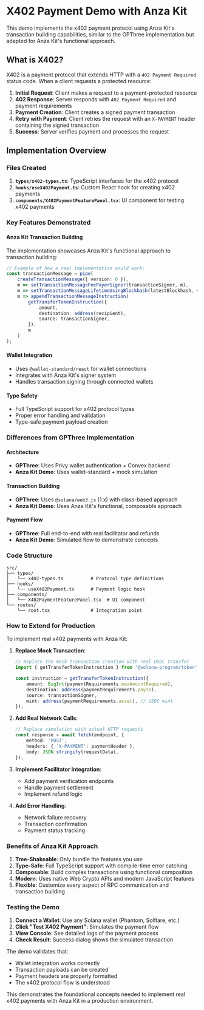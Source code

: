 # X402 Payment Demo with Anza Kit

This demo implements the x402 payment protocol using Anza Kit's transaction building capabilities, similar to the GPThree implementation but adapted for Anza Kit's functional approach.

## What is X402?

X402 is a payment protocol that extends HTTP with a `402 Payment Required` status code. When a client requests a protected resource:

1. **Initial Request**: Client makes a request to a payment-protected resource
2. **402 Response**: Server responds with `402 Payment Required` and payment requirements
3. **Payment Creation**: Client creates a signed payment transaction
4. **Retry with Payment**: Client retries the request with an `X-PAYMENT` header containing the signed transaction
5. **Success**: Server verifies payment and processes the request

## Implementation Overview

### Files Created

1. **`types/x402-types.ts`**: TypeScript interfaces for the x402 protocol
2. **`hooks/useX402Payment.ts`**: Custom React hook for creating x402 payments
3. **`components/X402PaymentFeaturePanel.tsx`**: UI component for testing x402 payments

### Key Features Demonstrated

#### Anza Kit Transaction Building
The implementation showcases Anza Kit's functional approach to transaction building:

```typescript
// Example of how a real implementation would work:
const transactionMessage = pipe(
    createTransactionMessage({ version: 0 }),
    m => setTransactionMessageFeePayerSigner(transactionSigner, m),
    m => setTransactionMessageLifetimeUsingBlockhash(latestBlockhash, m),
    m => appendTransactionMessageInstruction(
        getTransferTokenInstruction({
            amount,
            destination: address(recipient),
            source: transactionSigner,
        }),
        m
    )
);
```

#### Wallet Integration
- Uses `@wallet-standard/react` for wallet connections
- Integrates with Anza Kit's signer system
- Handles transaction signing through connected wallets

#### Type Safety
- Full TypeScript support for x402 protocol types
- Proper error handling and validation
- Type-safe payment payload creation

### Differences from GPThree Implementation

#### Architecture
- **GPThree**: Uses Privy wallet authentication + Convex backend
- **Anza Kit Demo**: Uses wallet-standard + mock simulation

#### Transaction Building
- **GPThree**: Uses `@solana/web3.js` (1.x) with class-based approach
- **Anza Kit Demo**: Uses Anza Kit's functional, composable approach

#### Payment Flow
- **GPThree**: Full end-to-end with real facilitator and refunds
- **Anza Kit Demo**: Simulated flow to demonstrate concepts

### Code Structure

```
src/
├── types/
│   └── x402-types.ts          # Protocol type definitions
├── hooks/
│   └── useX402Payment.ts      # Payment logic hook
├── components/
│   └── X402PaymentFeaturePanel.tsx  # UI component
└── routes/
    └── root.tsx               # Integration point
```

### How to Extend for Production

To implement real x402 payments with Anza Kit:

1. **Replace Mock Transaction**: 
   ```typescript
   // Replace the mock transaction creation with real USDC transfer
   import { getTransferTokenInstruction } from '@solana-program/token';
   
   const instruction = getTransferTokenInstruction({
       amount: BigInt(paymentRequirements.maxAmountRequired),
       destination: address(paymentRequirements.payTo),
       source: transactionSigner,
       mint: address(paymentRequirements.asset), // USDC mint
   });
   ```

2. **Add Real Network Calls**:
   ```typescript
   // Replace simulation with actual HTTP requests
   const response = await fetch(endpoint, {
       method: 'POST',
       headers: { 'X-PAYMENT': paymentHeader },
       body: JSON.stringify(requestData),
   });
   ```

3. **Implement Facilitator Integration**:
   - Add payment verification endpoints
   - Handle payment settlement
   - Implement refund logic

4. **Add Error Handling**:
   - Network failure recovery
   - Transaction confirmation
   - Payment status tracking

### Benefits of Anza Kit Approach

1. **Tree-Shakeable**: Only bundle the features you use
2. **Type-Safe**: Full TypeScript support with compile-time error catching
3. **Composable**: Build complex transactions using functional composition
4. **Modern**: Uses native Web Crypto APIs and modern JavaScript features
5. **Flexible**: Customize every aspect of RPC communication and transaction building

### Testing the Demo

1. **Connect a Wallet**: Use any Solana wallet (Phantom, Solflare, etc.)
2. **Click "Test X402 Payment"**: Simulates the payment flow
3. **View Console**: See detailed logs of the payment process
4. **Check Result**: Success dialog shows the simulated transaction

The demo validates that:
- Wallet integration works correctly
- Transaction payloads can be created
- Payment headers are properly formatted
- The x402 protocol flow is understood

This demonstrates the foundational concepts needed to implement real x402 payments with Anza Kit in a production environment. 